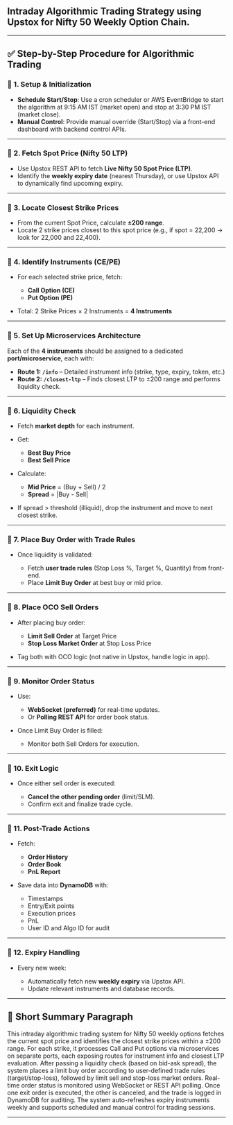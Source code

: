 ## **Intraday Algorithmic Trading Strategy using Upstox for Nifty 50 Weekly Option Chain**.

---

## ✅ **Step-by-Step Procedure for Algorithmic Trading**

### 📌 1. **Setup & Initialization**

* **Schedule Start/Stop**: Use a cron scheduler or AWS EventBridge to start the algorithm at 9:15 AM IST (market open) and stop at 3:30 PM IST (market close).
* **Manual Control**: Provide manual override (Start/Stop) via a front-end dashboard with backend control APIs.

---

### 📌 2. **Fetch Spot Price (Nifty 50 LTP)**

* Use Upstox REST API to fetch **Live Nifty 50 Spot Price (LTP)**.
* Identify the **weekly expiry date** (nearest Thursday), or use Upstox API to dynamically find upcoming expiry.

---

### 📌 3. **Locate Closest Strike Prices**

* From the current Spot Price, calculate **±200 range**.
* Locate 2 strike prices closest to this spot price (e.g., if spot = 22,200 → look for 22,000 and 22,400).

---

### 📌 4. **Identify Instruments (CE/PE)**

* For each selected strike price, fetch:

  * **Call Option (CE)**
  * **Put Option (PE)**
* Total: 2 Strike Prices × 2 Instruments = **4 Instruments**

---

### 📌 5. **Set Up Microservices Architecture**

Each of the **4 instruments** should be assigned to a dedicated **port/microservice**, each with:

* **Route 1: `/info`** – Detailed instrument info (strike, type, expiry, token, etc.)
* **Route 2: `/closest-ltp`** – Finds closest LTP to ±200 range and performs liquidity check.

---

### 📌 6. **Liquidity Check**

* Fetch **market depth** for each instrument.
* Get:

  * **Best Buy Price**
  * **Best Sell Price**
* Calculate:

  * **Mid Price** = (Buy + Sell) / 2
  * **Spread** = |Buy - Sell|
* If spread > threshold (illiquid), drop the instrument and move to next closest strike.

---

### 📌 7. **Place Buy Order with Trade Rules**

* Once liquidity is validated:

  * Fetch **user trade rules** (Stop Loss %, Target %, Quantity) from front-end.
  * Place **Limit Buy Order** at best buy or mid price.

---

### 📌 8. **Place OCO Sell Orders**

* After placing buy order:

  * **Limit Sell Order** at Target Price
  * **Stop Loss Market Order** at Stop Loss Price
* Tag both with OCO logic (not native in Upstox, handle logic in app).

---

### 📌 9. **Monitor Order Status**

* Use:

  * **WebSocket (preferred)** for real-time updates.
  * Or **Polling REST API** for order book status.
* Once Limit Buy Order is filled:

  * Monitor both Sell Orders for execution.

---

### 📌 10. **Exit Logic**

* Once either sell order is executed:

  * **Cancel the other pending order** (limit/SLM).
  * Confirm exit and finalize trade cycle.

---

### 📌 11. **Post-Trade Actions**

* Fetch:

  * **Order History**
  * **Order Book**
  * **PnL Report**
* Save data into **DynamoDB** with:

  * Timestamps
  * Entry/Exit points
  * Execution prices
  * PnL
  * User ID and Algo ID for audit

---

### 📌 12. **Expiry Handling**

* Every new week:

  * Automatically fetch new **weekly expiry** via Upstox API.
  * Update relevant instruments and database records.

---

## 🔄 Short Summary Paragraph

This intraday algorithmic trading system for Nifty 50 weekly options fetches the current spot price and identifies the closest strike prices within a ±200 range. For each strike, it processes Call and Put options via microservices on separate ports, each exposing routes for instrument info and closest LTP evaluation. After passing a liquidity check (based on bid-ask spread), the system places a limit buy order according to user-defined trade rules (target/stop-loss), followed by limit sell and stop-loss market orders. Real-time order status is monitored using WebSocket or REST API polling. Once one exit order is executed, the other is canceled, and the trade is logged in DynamoDB for auditing. The system auto-refreshes expiry instruments weekly and supports scheduled and manual control for trading sessions.

---
